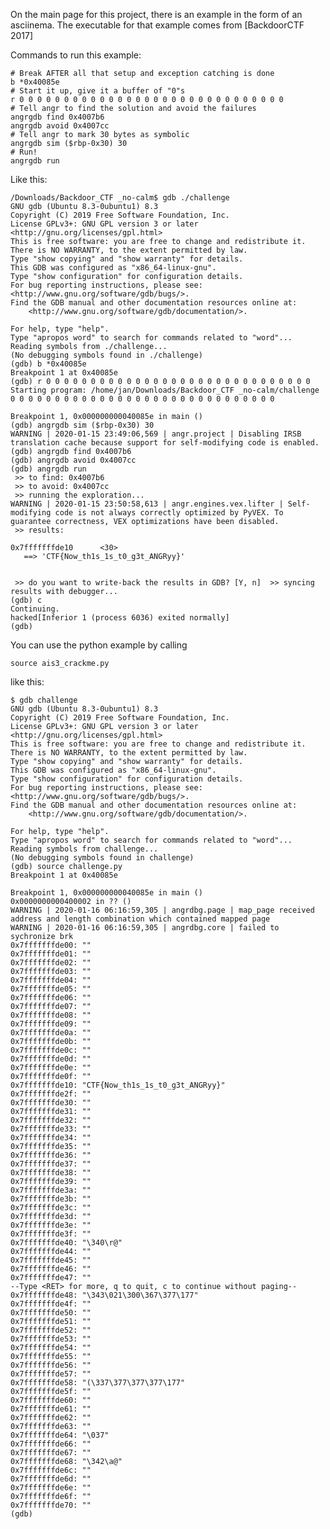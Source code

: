 On the main page for this project, there is an example in the form of an asciinema. The executable for that example comes from [BackdoorCTF 2017]

Commands to run this example:
```
# Break AFTER all that setup and exception catching is done
b *0x40085e
# Start it up, give it a buffer of "0"s
r 0 0 0 0 0 0 0 0 0 0 0 0 0 0 0 0 0 0 0 0 0 0 0 0 0 0 0 0 0 0
# Tell angr to find the solution and avoid the failures
angrgdb find 0x4007b6
angrgdb avoid 0x4007cc
# Tell angr to mark 30 bytes as symbolic
angrgdb sim ($rbp-0x30) 30 
# Run!
angrgdb run
```
Like this:
```
/Downloads/Backdoor_CTF _no-calm$ gdb ./challenge 
GNU gdb (Ubuntu 8.3-0ubuntu1) 8.3
Copyright (C) 2019 Free Software Foundation, Inc.
License GPLv3+: GNU GPL version 3 or later <http://gnu.org/licenses/gpl.html>
This is free software: you are free to change and redistribute it.
There is NO WARRANTY, to the extent permitted by law.
Type "show copying" and "show warranty" for details.
This GDB was configured as "x86_64-linux-gnu".
Type "show configuration" for configuration details.
For bug reporting instructions, please see:
<http://www.gnu.org/software/gdb/bugs/>.
Find the GDB manual and other documentation resources online at:
    <http://www.gnu.org/software/gdb/documentation/>.

For help, type "help".
Type "apropos word" to search for commands related to "word"...
Reading symbols from ./challenge...
(No debugging symbols found in ./challenge)
(gdb) b *0x40085e
Breakpoint 1 at 0x40085e
(gdb) r 0 0 0 0 0 0 0 0 0 0 0 0 0 0 0 0 0 0 0 0 0 0 0 0 0 0 0 0 0 0
Starting program: /home/jan/Downloads/Backdoor_CTF _no-calm/challenge 0 0 0 0 0 0 0 0 0 0 0 0 0 0 0 0 0 0 0 0 0 0 0 0 0 0 0 0 0 0

Breakpoint 1, 0x000000000040085e in main ()
(gdb) angrgdb sim ($rbp-0x30) 30 
WARNING | 2020-01-15 23:49:06,569 | angr.project | Disabling IRSB translation cache because support for self-modifying code is enabled.
(gdb) angrgdb find 0x4007b6
(gdb) angrgdb avoid 0x4007cc
(gdb) angrgdb run
 >> to find: 0x4007b6
 >> to avoid: 0x4007cc
 >> running the exploration...
WARNING | 2020-01-15 23:50:58,613 | angr.engines.vex.lifter | Self-modifying code is not always correctly optimized by PyVEX. To guarantee correctness, VEX optimizations have been disabled.
 >> results:

0x7fffffffde10      <30>
   ==> 'CTF{Now_th1s_1s_t0_g3t_ANGRyy}'


 >> do you want to write-back the results in GDB? [Y, n]  >> syncing results with debugger...
(gdb) c
Continuing.
hacked[Inferior 1 (process 6036) exited normally]
(gdb) 

```
You can use the python example by calling

```source ais3_crackme.py```

like this:
```
$ gdb challenge 
GNU gdb (Ubuntu 8.3-0ubuntu1) 8.3
Copyright (C) 2019 Free Software Foundation, Inc.
License GPLv3+: GNU GPL version 3 or later <http://gnu.org/licenses/gpl.html>
This is free software: you are free to change and redistribute it.
There is NO WARRANTY, to the extent permitted by law.
Type "show copying" and "show warranty" for details.
This GDB was configured as "x86_64-linux-gnu".
Type "show configuration" for configuration details.
For bug reporting instructions, please see:
<http://www.gnu.org/software/gdb/bugs/>.
Find the GDB manual and other documentation resources online at:
    <http://www.gnu.org/software/gdb/documentation/>.

For help, type "help".
Type "apropos word" to search for commands related to "word"...
Reading symbols from challenge...
(No debugging symbols found in challenge)
(gdb) source challenge.py 
Breakpoint 1 at 0x40085e

Breakpoint 1, 0x000000000040085e in main ()
0x0000000000400002 in ?? ()
WARNING | 2020-01-16 06:16:59,305 | angrdbg.page | map_page received address and length combination which contained mapped page
WARNING | 2020-01-16 06:16:59,305 | angrdbg.core | failed to sychronize brk
0x7fffffffde00:	""
0x7fffffffde01:	""
0x7fffffffde02:	""
0x7fffffffde03:	""
0x7fffffffde04:	""
0x7fffffffde05:	""
0x7fffffffde06:	""
0x7fffffffde07:	""
0x7fffffffde08:	""
0x7fffffffde09:	""
0x7fffffffde0a:	""
0x7fffffffde0b:	""
0x7fffffffde0c:	""
0x7fffffffde0d:	""
0x7fffffffde0e:	""
0x7fffffffde0f:	""
0x7fffffffde10:	"CTF{Now_th1s_1s_t0_g3t_ANGRyy}"
0x7fffffffde2f:	""
0x7fffffffde30:	""
0x7fffffffde31:	""
0x7fffffffde32:	""
0x7fffffffde33:	""
0x7fffffffde34:	""
0x7fffffffde35:	""
0x7fffffffde36:	""
0x7fffffffde37:	""
0x7fffffffde38:	""
0x7fffffffde39:	""
0x7fffffffde3a:	""
0x7fffffffde3b:	""
0x7fffffffde3c:	""
0x7fffffffde3d:	""
0x7fffffffde3e:	""
0x7fffffffde3f:	""
0x7fffffffde40:	"\340\r@"
0x7fffffffde44:	""
0x7fffffffde45:	""
0x7fffffffde46:	""
0x7fffffffde47:	""
--Type <RET> for more, q to quit, c to continue without paging--
0x7fffffffde48:	"\343\021\300\367\377\177"
0x7fffffffde4f:	""
0x7fffffffde50:	""
0x7fffffffde51:	""
0x7fffffffde52:	""
0x7fffffffde53:	""
0x7fffffffde54:	""
0x7fffffffde55:	""
0x7fffffffde56:	""
0x7fffffffde57:	""
0x7fffffffde58:	"(\337\377\377\377\177"
0x7fffffffde5f:	""
0x7fffffffde60:	""
0x7fffffffde61:	""
0x7fffffffde62:	""
0x7fffffffde63:	""
0x7fffffffde64:	"\037"
0x7fffffffde66:	""
0x7fffffffde67:	""
0x7fffffffde68:	"\342\a@"
0x7fffffffde6c:	""
0x7fffffffde6d:	""
0x7fffffffde6e:	""
0x7fffffffde6f:	""
0x7fffffffde70:	""
(gdb) 

```

